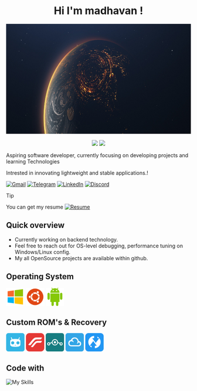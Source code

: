 <!--
  Introduction section
-->

<h1 align="center">Hi I'm madhavan !</h1>

<p align="center">
  <img title="How are you..!" src="./profile/hero-2.jpg" height=300 width=700/>
</p>

<p align="center">
  <img src="https://komarev.com/ghpvc/?username=astrohexdev&color=red"/>
  <img src="https://img.shields.io/badge/boot-Fixed-green?logo=gnubash&logoColor=white"/>
</p>

<!--
  About section
-->

Aspiring software developer, currently focusing on developing projects and learning Technologies

Intrested in innovating lightweight and stable applications.!

<!--
  Contact section
-->

[![Gmail](https://img.shields.io/badge/Gmail-E53935?style=for-the-badge&logo=gmail&logoColor=white)](mailto:madhavan4253@gmail.com)
[![Telegram](https://img.shields.io/badge/Telegram-2CA5E0?style=for-the-badge&logo=telegram&logoColor=white)](https://t.me/madhavanmi)
[![LinkedIn](https://img.shields.io/badge/LinkedIn-00A862?style=for-the-badge&logo=maildotru&logoColor=white)](https://linkedin.com/in/madhavan-dev)
[![Discord](https://img.shields.io/badge/Discord-5865F2?style=for-the-badge&logo=discord&logoColor=white)](https://discord.com/users/userid/1195338866014568508)

<!--
  Resume section
-->

> [!TIP]
> You can get my resume [![Resume](https://img.shields.io/badge/View_Here-F39C12?style=social&logo=googledrive&logoColor=E74C3C)](https://drive.google.com/file/d/1osbujvn5US7gW42G0oyKrFi52WabtCid)

## Quick overview
- Currently working on backend technology.
- Feel free to reach out for OS-level debugging, performance tuning on Windows/Linux config.
- My all OpenSource projects are available within github.

<!--
  Skill section
-->

## Operating System
<p>
  <img src="./logo/windows.svg" title="Windows" width=50 height=50/>
  <img src="./logo/ubuntu.svg" title="Ubuntu" width=50 height=50/>
  <img src="./logo/android.svg" title="Android" width=50 height=50/>
</p>

## Custom ROM's & Recovery
<p>
  <img src="./logo/cyanogen.svg" title="Cyanogenmod" width=50 height=50/>
  <img src="./logo/remix.svg" title="Resurrection Remix" width=50 height=50/>
  <img src="./logo/lineage.svg" title="Lineage Os" width=50 height=50/>
  <img src="./logo/flyme.svg" title="Flyme Os" width=50 height=50/>
  <img src="./logo/twrp.svg" title="TWRP Recovery" width=50 height=50/>
</p>

## Code with
![My Skills](https://skillicons.dev/icons?i=html,css,js,bash,java,python,mysql)
